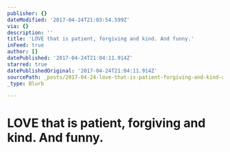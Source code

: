 ```yaml
---
publisher: {}
dateModified: '2017-04-24T21:03:54.599Z'
via: {}
description: ''
title: 'LOVE that is patient, forgiving and kind. And funny.'
inFeed: true
author: []
datePublished: '2017-04-24T21:04:11.914Z'
starred: true
datePublishedOriginal: '2017-04-24T21:04:11.914Z'
sourcePath: _posts/2017-04-24-love-that-is-patient-forgiving-and-kind-and-funny.md
_type: Blurb

---
```

# LOVE that is patient, forgiving and kind. And funny.